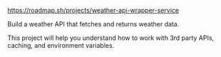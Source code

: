 https://roadmap.sh/projects/weather-api-wrapper-service

Build a weather API that fetches and returns weather data.

This project will help you understand how to work with 3rd party APIs, caching, and environment variables.
